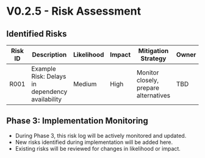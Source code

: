 # V0.2.5 - Risk Assessment

## Identified Risks
| Risk ID | Description | Likelihood | Impact | Mitigation Strategy | Owner | Status |
|---------|-------------|------------|--------|---------------------|-------|--------|
| R001    | Example Risk: Delays in dependency availability | Medium     | High   | Monitor closely, prepare alternatives | TBD   | Open   |

## Phase 3: Implementation Monitoring
- During Phase 3, this risk log will be actively monitored and updated.
- New risks identified during implementation will be added here.
- Existing risks will be reviewed for changes in likelihood or impact.
